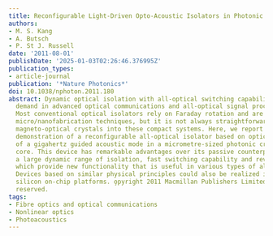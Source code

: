 ```yaml
---
title: Reconfigurable Light-Driven Opto-Acoustic Isolators in Photonic Crystal Fibre
authors:
- M. S. Kang
- A. Butsch
- P. St J. Russell
date: '2011-08-01'
publishDate: '2025-01-03T02:26:46.376995Z'
publication_types:
- article-journal
publication: '*Nature Photonics*'
doi: 10.1038/nphoton.2011.180
abstract: Dynamic optical isolation with all-optical switching capability is in great
  demand in advanced optical communications and all-optical signal processing systems.
  Most conventional optical isolators rely on Faraday rotation and are realized using
  micro/nanofabrication techniques, but it is not always straightforward to incorporate
  magneto-optical crystals into these compact systems. Here, we report the experimental
  demonstration of a reconfigurable all-optical isolator based on optical excitation
  of a gigahertz guided acoustic mode in a micrometre-sized photonic crystal fibre
  core. This device has remarkable advantages over its passive counterparts, including
  a large dynamic range of isolation, fast switching capability and reversibility,
  which provide new functionality that is useful in various types of all-optical systems.
  Devices based on similar physical principles could also be realized in CMOS-compatible
  silicon on-chip platforms. o̧pyright 2011 Macmillan Publishers Limited. All rights
  reserved.
tags:
- Fibre optics and optical communications
- Nonlinear optics
- Photoacoustics
---
```


